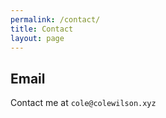```yaml
---
permalink: /contact/
title: Contact
layout: page
---
```

## Email
Contact me at `cole@colewilson.xyz`

